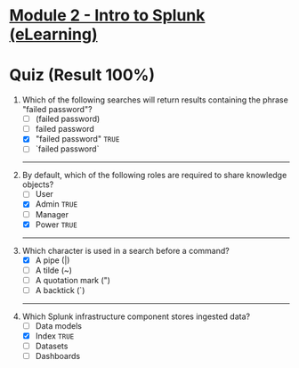 # [Module 2 - Intro to Splunk (eLearning)](https://education.splunk.com/Saba/Web_spf/NA10P2PRD105/app/me/learningeventdetail;spf-url=common%2Fledetail%2Fcours000000000003647%3FfromAutoSuggest%3Dtrue%3Freferrer%3Dtrue%3Freferrer%3Dtrue)

# Quiz (Result 100%)

<ol><li>Which of the following searches will return results containing the phrase "failed password"?

- [ ] (failed password)
- [ ] failed password
- [X] "failed password" `TRUE`
- [ ] \`failed password`

</li>

---

<li>By default, which of the following roles are required to share knowledge objects?

- [ ] User
- [X] Admin `TRUE`
- [ ] Manager
- [X] Power `TRUE`

</li>

---

<li> Which character is used in a search before a command?

- [X] A pipe (|)
- [ ] A tilde (~)
- [ ] A quotation mark (")
- [ ] A backtick (`)

</li>

---

<li>
Which Splunk infrastructure component stores ingested data?

- [ ] Data models
- [X] Index `TRUE`
- [ ] Datasets
- [ ] Dashboards

</li>

</ol>
